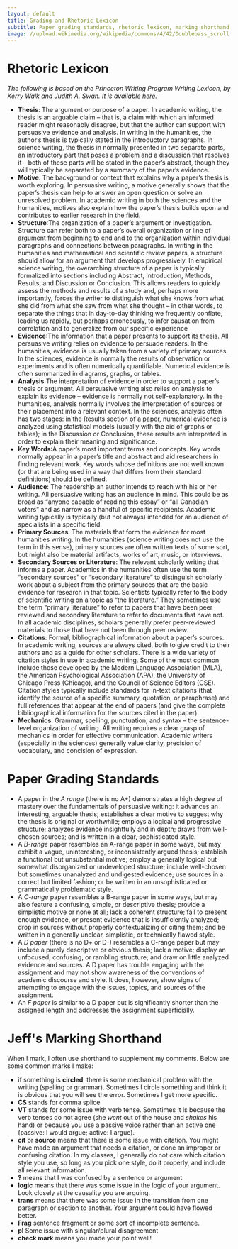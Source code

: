 ```yaml
---
layout: default
title: Grading and Rhetoric Lexicon
subtitle: Paper grading standards, rhetoric lexicon, marking shorthand
image: //upload.wikimedia.org/wikipedia/commons/4/42/Doublebass_scroll.jpg
---
```


# Rhetoric Lexicon
*The following is based on the Princeton Writing Program Writing Lexicon, by Kerry Walk and Judith A. Swan. It is available [here](http://www.princeton.edu/writing/university/resources/lexicon.pdf).*

* **Thesis**: The argument or purpose of a paper. In academic writing, the thesis is an arguable claim – that is, a claim with which an informed reader might reasonably disagree, but that the author can support with persuasive evidence and analysis. In writing in the humanities, the author’s thesis is typically stated in the introductory paragraphs. In science writing, the thesis in normally presented in two separate parts, an introductory part that poses a problem and a discussion that resolves it – both of these parts will be stated in the paper’s abstract, though they will typically be separated by a summary of the paper’s evidence.
* **Motive**: The background or context that explains why a paper’s thesis is worth exploring. In persuasive writing, a motive generally shows that the paper’s thesis can help to answer an open question or solve an unresolved problem. In academic writing in both the sciences and the humanities, motives also explain how the paper’s thesis builds upon and contributes to earlier research in the field.
* **Structure**:The organization of a paper’s argument or investigation. Structure can refer both to a paper’s overall organization or line of argument from beginning to end and to the organization within individual paragraphs and connections between paragraphs. In writing in the humanities and mathematical and scientific review papers, a structure should allow for an argument that develops progressively. In empirical science writing, the overarching structure of a paper is typically formalized into sections including Abstract, Introduction, Methods, Results, and Discussion or Conclusion. This allows readers to quickly assess the methods and results of a study and, perhaps more importantly, forces the writer to distinguish what she knows from what she did from what she saw from what she thought – in other words, to separate the things that in day-to-day thinking we frequently conflate, leading us rapidly, but perhaps erroneously, to infer causation from correlation and to generalize from our specific experience
* **Evidence**:The information that a paper presents to support its thesis. All persuasive writing relies on evidence to persuade readers. In the humanities, evidence is usually taken from a variety of primary sources. In the sciences, evidence is normally the results of observation or experiments and is often numerically quantifiable. Numerical evidence is often summarized in diagrams, graphs, or tables.
* **Analysis**:The interpretation of evidence in order to support a paper’s thesis or argument. All persuasive writing also relies on analysis to explain its evidence – evidence is normally not self-explanatory. In the humanities, analysis normally involves the interpretation of sources or their placement into a relevant context. In the sciences, analysis often has two stages: in the Results section of a paper, numerical evidence is analyzed using statistical models (usually with the aid of graphs or tables); in the Discussion or Conclusion, these results are interpreted in order to explain their meaning and significance.
* **Key Words**:A paper’s most important terms and concepts. Key words normally appear in a paper’s title and abstract and aid researchers in finding relevant work. Key words whose definitions are not well known (or that are being used in a way that differs from their standard definitions) should be defined.
* **Audience**: The readership an author intends to reach with his or her writing. All persuasive writing has an audience in mind. This could be as broad as “anyone capable of reading this essay” or “all Canadian voters” and as narrow as a handful of specific recipients. Academic writing typically is typically (but not always) intended for an audience of specialists in a specific field.
* **Primary Sources**: The materials that form the evidence for most humanities writing. In the humanities (science writing does not use the term in this sense), primary sources are often written texts of some sort, but might also be material artifacts, works of art, music, or interviews.
* **Secondary Sources or Literature**: The relevant scholarly writing that informs a paper. Academics in the humanities often use the term “secondary sources” or “secondary literature” to distinguish scholarly work about a subject from the primary sources that are the basic evidence for research in that topic. Scientists typically refer to the body of scientific writing on a topic as “the literature.” They sometimes use the term “primary literature” to refer to papers that have been peer reviewed and secondary literature to refer to documents that have not. In all academic disciplines, scholars generally prefer peer-reviewed materials to those that have not been through peer review.
* **Citations**: Formal, bibliographical information about a paper’s sources. In academic writing, sources are always cited, both to give credit to their authors and as a guide for other scholars. There is a wide variety of citation styles in use in academic writing. Some of the most common include those developed by the Modern Language Association (MLA), the American Psychological Association (APA), the University of Chicago Press (Chicago), and the Council of Science Editors (CSE). Citation styles typically include standards for in-text citations (that identify the source of a specific summary, quotation, or paraphrase) and full references that appear at the end of papers (and give the complete bibliographical information for the sources cited in the paper).
* **Mechanics**: Grammar, spelling, punctuation, and syntax – the sentence-level organization of writing. All writing requires a clear grasp of mechanics in order for effective communication. Academic writers (especially in the sciences) generally value clarity, precision of vocabulary, and concision of expression.

<!--
Structure
Main ideas: in written argument, in presentations, in images
Thesis statements, topic sentences, “the umbrella model/keyhole structure”
Order
Cohesion (“flow”) versus coherence (overall structure)
Transitions: between ideas, sentences, and sections (not just transition words or phrases)
Genre conventions that dictate structure
Evidence
Choosing between types of evidence
Research process: thinking, gathering evaluating, citing, summarizing, incorporating (non-linear)
Incorporating evidence with words and citations when appropriate
Incorporating QR into Rhetoric (example: understanding, creating and incorporating charts and graphs into text as well as writing about numerical information)
Incorporating images
Appeals: pathos, logos, ethos
Analysis
Choosing evidence
Explaining evidence
Connecting back to main idea
Connecting evidence to other parts of argument
Qualifying and clarifying ideas
Academic writing "moves": summarizing, agreeing/disagreeing, forwarding, taking an approach, etc.
Introduction to Academic Integrity
Why academic writing uses styles and citations
When to cite
Introduction to documentation styles: MLA, APA, etc.
Provide an online or text reference example of models
Plagiarism: unintentional, intentional and how to avoid it
Consequences of plagiarism
Mechanics
Encourage students to create personalized proofreading lists (as part of Rhetoric Action Plan activity: more to come)
Sensitive use of student examples for modeling editing
Discuss genre-induced mechanical errors/misunderstandings in conjunction with specific assignments (example: run-ons in analytical humanities writing, punctuation errors when incorporating quotes and citing research, subjective diction in science writing, past tense in academic summary)
-->

# Paper Grading Standards
* A paper in the *A range* (there is no A+) demonstrates a high degree of mastery over the fundamentals of persuasive writing: it advances an interesting, arguable thesis; establishes a clear motive to suggest why the thesis is original or worthwhile; employs a logical and progressive structure; analyzes evidence insightfully and in depth; draws from well-chosen sources; and is written in a clear, sophisticated style.
* A *B-range* paper resembles an A-range paper in some ways, but may exhibit a vague, uninteresting, or inconsistently argued thesis; establish a functional but unsubstantial motive; employ a generally logical but somewhat disorganized or undeveloped structure; include well-chosen but sometimes unanalyzed and undigested evidence; use sources in a correct but limited fashion; or be written in an unsophisticated or grammatically problematic style.
* A *C-range* paper resembles a B-range paper in some ways, but may also feature a confusing, simple, or descriptive thesis; provide a simplistic motive or none at all; lack a coherent structure; fail to present enough evidence, or present evidence that is insufficiently analyzed; drop in sources without properly contextualizing or citing them; and be written in a generally unclear, simplistic, or technically flawed style.
* A *D paper* (there is no D+ or D-) resembles a C-range paper but may include a purely descriptive or obvious thesis; lack a motive; display an unfocused, confusing, or rambling structure; and draw on little analyzed evidence and sources. A D paper has trouble engaging with the assignment and may not show awareness of the conventions of academic discourse and style. It does, however, show signs of attempting to engage with the
issues, topics, and sources of the assignment.
* An *F paper* is similar to a D paper but is significantly shorter than the assigned length and addresses the assignment superficially.

<!--
# General Speech	Criteria
- The	average speech (grade	C)	should	meet	the	following	criteria:
	- Conform	to	the	generic	aspects	of	the	speech	assignment
	- Be	ready	to	begin	and	end	the	presentation	at the	assigned	time
	- Fulfill	any	special	requirements.	For	example:	bring	the	evaluation	sheet	to	class,	turn	in	or	make	available	your	sources,	using	the	minimum	amount	of	sources,	etc.
	- Have	a	clear	thesis and	motive
	- Have	an	identifiable	structure
	- Show	reasonable	directness	and	competence	in	delivery
- The	above	average	speech (grade	B)	should	meet	the	preceding	criteria	and	also:
	-  Deal	with	a	challenging	topic
	-   Fulfill	all	major	functions	of	a	speech	introduction	and	conclusion
	-    Display	clear	and	engaging	structure.	Exhibit	proficient	use	of	the	language	of	structure—transitions,	internal	previews,	internal	summaries,	and	signposts
	-     Support	thesis	and	main	points with	evidence	that	meets	the	tests	of	accuracy,	relevance,	objectivity,	and	sufficiency
	-      Be	delivered	skillfully	enough	so	as	not	to	distract	attention	from	the	speaker’s	thesis
- The	excellent speech (grade	A)	should	meet	all	the	preceding	criteria	and	also:
	- Constitute	a	genuine	contribution	by	the	speaker	to	the	knowledge	or	beliefs	of	the	audience
	-  Sustain	positive	interest,	feeling,	and/or	commitment	among	the	audience
	-  Contain	elements	of	vividness	and	special	interest	in	the	use	of	language
	-  Be	delivered	in	a	fluent,	polished	manner	that	strengthens	the	impact	of	the	speaker’s	message
- The	below	average	speech (grade	D	or	F)	is	seriously	deficient	in	the	criteria	required	for	the	C	speech.
-->


# Jeff's Marking Shorthand
When I mark, I often use shorthand to supplement my comments. Below are some common marks I make:

* if something is **circled**, there is some mechanical problem with the writing (spelling or grammar). Sometimes I circle something and think it is obvious that you will see the error. Sometimes I get more specific.
* **CS** stands for comma splice
* **VT** stands for some issue with verb tense. Sometimes it is because the verb tenses do not agree (she *went* out of the house and *shakes* his hand) or because you use a passive voice rather than an active one (passive: I would argue; active: I argue).
* **cit** or **source** means that there is some issue with citation. You might have made an argument that needs a citation, or done an improper or confusing citation. In my classes, I generally do not care which citation style you use, so long as you pick one style, do it properly, and include all relevant information.
* **?** means that I was confused by a sentence or argument
* **logic** means that there was some issue in the logic of your argument. Look closely at the causality you are arguing.
* **trans** means that there was some issue in the transition from one paragraph or section to another. Your argument could have flowed better.
* **Frag** sentence fragment or some sort of incomplete sentence.
* **pl** Some issue with singular/plural disagreement
* **check mark** means you made your point well!
